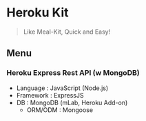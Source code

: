 # Heroku Kit
> Like Meal-Kit, Quick and Easy!
## Menu
### Heroku Express Rest API (w MongoDB)
* Language : JavaScript (Node.js)
* Framework : ExpressJS
* DB : MongoDB (mLab, Heroku Add-on)
  * ORM/ODM : Mongoose